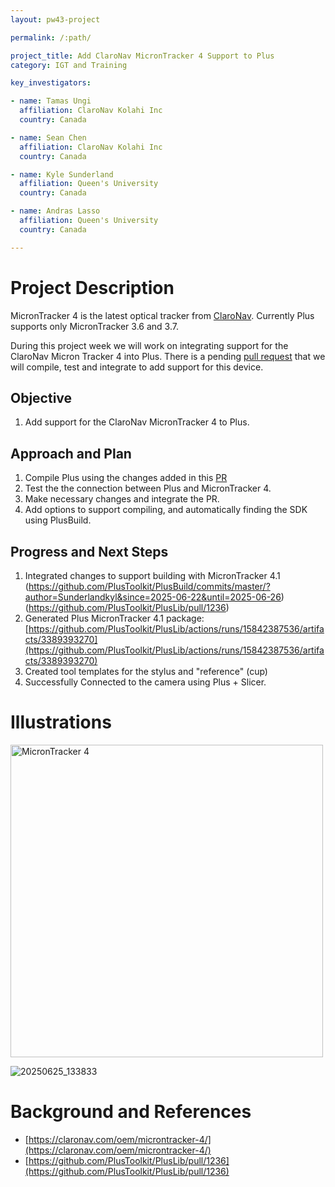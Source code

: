 ```yaml
---
layout: pw43-project

permalink: /:path/

project_title: Add ClaroNav MicronTracker 4 Support to Plus
category: IGT and Training

key_investigators:

- name: Tamas Ungi
  affiliation: ClaroNav Kolahi Inc
  country: Canada

- name: Sean Chen
  affiliation: ClaroNav Kolahi Inc
  country: Canada

- name: Kyle Sunderland
  affiliation: Queen's University
  country: Canada

- name: Andras Lasso
  affiliation: Queen's University
  country: Canada

---
```


# Project Description

<!-- Add a short paragraph describing the project. -->


MicronTracker 4 is the latest optical tracker from [ClaroNav](https://claronav.com/oem/microntracker-4/). Currently Plus supports only MicronTracker 3.6 and 3.7.

During this project week we will work on integrating support for the ClaroNav Micron Tracker 4 into Plus.  There is a pending [pull request](https://github.com/PlusToolkit/PlusLib/pull/1236) that we will compile, test and integrate to add support for this device.



## Objective

<!-- Describe here WHAT you would like to achieve (what you will have as end result). -->


1. Add support for the ClaroNav MicronTracker 4 to Plus.



## Approach and Plan

<!-- Describe here HOW you would like to achieve the objectives stated above. -->


1. Compile Plus using the changes added in this [PR](https://github.com/PlusToolkit/PlusLib/pull/1236)
2. Test the the connection between Plus and MicronTracker 4.
3. Make necessary changes and integrate the PR.
4. Add options to support compiling, and automatically finding the SDK using PlusBuild.




## Progress and Next Steps

<!-- Update this section as you make progress, describing of what you have ACTUALLY DONE.
     If there are specific steps that you could not complete then you can describe them here, too. -->


1. Integrated changes to support building with MicronTracker 4.1 (https://github.com/PlusToolkit/PlusBuild/commits/master/?author=Sunderlandkyl&since=2025-06-22&until=2025-06-26) (https://github.com/PlusToolkit/PlusLib/pull/1236)
1. Generated Plus MicronTracker 4.1 package: [https://github.com/PlusToolkit/PlusLib/actions/runs/15842387536/artifacts/3389393270](https://github.com/PlusToolkit/PlusLib/actions/runs/15842387536/artifacts/3389393270)
1. Created tool templates for the stylus and "reference" (cup)
1. Successfully Connected to the camera using Plus + Slicer.

# Illustrations

<!-- Add pictures and links to videos that demonstrate what has been accomplished. -->

<img src="https://github.com/user-attachments/assets/a0e80c73-11a9-4d74-9d9d-5443cf3dc2d1" alt="MicronTracker 4" width="500"/>

![20250625_133833](https://github.com/user-attachments/assets/72251628-4b85-4e02-b519-9d33e5e475cc)


# Background and References

<!-- If you developed any software, include link to the source code repository.
     If possible, also add links to sample data, and to any relevant publications. -->


- [https://claronav.com/oem/microntracker-4/](https://claronav.com/oem/microntracker-4/)
- [https://github.com/PlusToolkit/PlusLib/pull/1236](https://github.com/PlusToolkit/PlusLib/pull/1236)


